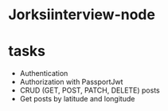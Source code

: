 # Jorksiinterview-node
# tasks
- Authentication
- Authorization with PassportJwt
- CRUD (GET, POST, PATCH, DELETE) posts
- Get posts by latitude and longitude
